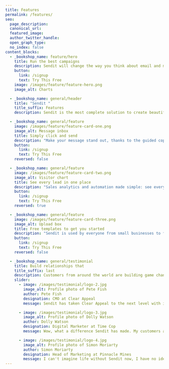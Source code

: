 ```yaml
---
title: Features
permalink: /features/
seo:
  page_description: 
  canonical_url: 
  featured_image: 
  author_twitter_handle: 
  open_graph_type:
  no_index: false
content_blocks:
  - _bookshop_name: feature/hero
    title: Run the best campaigns
    description: Sendit will change the way you think about email and marketing automation.
    button:
      link: /signup
      text: Try This Free
    image: /images/feature/feature-hero.png
    image_alt: Charts

  - _bookshop_name: general/header
    title: "Sendit "
    title_suffix: Features
    description: Sendit is the most complete solution to create beautiful email designs, manage mails and send them out at the best price.

  - _bookshop_name: general/feature
    image: /images/feature/feature-card-one.png
    image_alt: Message inbox
    title: Simply click and send
    description: "Make your message stand out, thanks to the guided copywriting and design features, triggering a positive response from your customers."
    button:
      link: /signup
      text: Try This Free
    reversed: false

  - _bookshop_name: general/feature
    image: /images/feature/feature-card-two.png
    image_alt: Visitor chart
    title: See every lead in one place
    description: "Sales analytics and automation made simple: see every sales lead in one place, regardless of where it came from."
    button:
      link: /signup
      text: Try This Free
    reversed: true

  - _bookshop_name: general/feature
    image: /images/feature/feature-card-three.png
    image_alt: Upload box
    title: Free templates to get you started
    description: "Sendit is used by everyone from small businesses to fortune 500 companies. Browse our collection of email marketing templates and start sending beautiful emails in minutes."
    button:
      link: /signup
      text: Try This Free
    reversed: false

  - _bookshop_name: general/testimonial
    title: Build relationships that
    title_suffix: last
    description: Customers from around the world are building game changing email marketing campaigns.
    slider:
      - image: /images/testimonial/logo-2.jpg
        image_alt: Profile photo of Pete Fish
        author: Pete Fish
        designation: CMO at Clear Appeal
        message: Sendit has taken Clear Appeal to the next level with it's beautiful targetted email campaigns.

      - image: /images/testimonial/logo-3.jpg
        image_alt: Profile photo of Dolly Watson
        author: Dolly Watson
        designation: Digital Marketer at Time Cop
        message: Wow, what a difference Sendit has made. My customers are more engaged than ever.

      - image: /images/testimonial/logo-4.jpg
        image_alt: Profile photo of Simon Moriarty
        author: Simon Moriarty
        designation: Head of Marketing at Pinnacle Mines
        message: I can't imagine life without Sendit now, I have no idea how we were surviving before.
---
```


